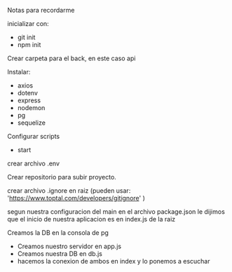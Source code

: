 Notas para recordarme

inicializar con:

* git init 
* npm init

Crear carpeta para el back, en este caso api

Instalar:

* axios
* dotenv
* express
* nodemon
* pg
* sequelize

Configurar scripts

* start

crear archivo .env

Crear repositorio para subir proyecto.

crear archivo .ignore en raiz (pueden usar: 'https://www.toptal.com/developers/gitignore' )

segun nuestra configuracion del main en el archivo package.json le dijimos que el inicio de nuestra aplicacion es en index.js de la raiz

Creamos la DB en la consola de pg

* Creamos nuestro servidor en app.js
* Creamos nuestra DB en db.js 
* hacemos la conexion de ambos en index y lo ponemos a escuchar



